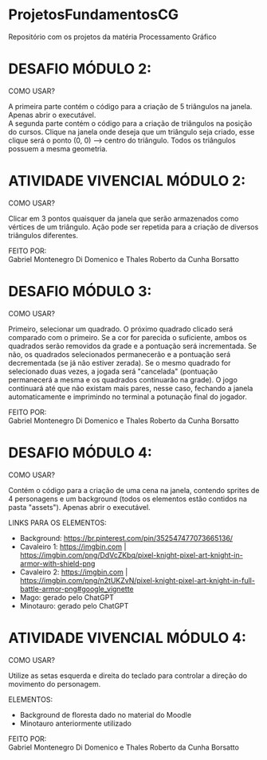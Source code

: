 # ProjetosFundamentosCG
Repositório com os projetos da matéria Processamento Gráfico

# DESAFIO MÓDULO 2:  
COMO USAR?

A primeira parte contém o código para a criação de 5 triângulos na janela. Apenas abrir o executável.  
A segunda parte contém o código para a criação de triângulos na posição do cursos. Clique na janela onde deseja que um triângulo seja criado, esse clique será o ponto (0, 0) ⟶ centro do triângulo. Todos os triângulos possuem a mesma geometria.

# ATIVIDADE VIVENCIAL MÓDULO 2:  
COMO USAR?

Clicar em 3 pontos quaisquer da janela que serão armazenados como vértices de um triângulo. Ação pode ser repetida para a criação de diversos triângulos diferentes.

FEITO POR:  
Gabriel Montenegro Di Domenico e Thales Roberto da Cunha Borsatto

# DESAFIO MÓDULO 3:  
COMO USAR?

Primeiro, selecionar um quadrado. O próximo quadrado clicado será comparado com o primeiro. Se a cor for parecida o suficiente, ambos os quadrados serão removidos da grade e a pontuação será incrementada. Se não, os quadrados selecionados permanecerão e a pontuação será decrementada (se já não estiver zerada). Se o mesmo quadrado for selecionado duas vezes, a jogada será "cancelada" (pontuação permanecerá a mesma e os quadrados continuarão na grade). O jogo continuará até que não existam mais pares, nesse caso, fechando a janela automaticamente e imprimindo no terminal a potunação final do jogador.

FEITO POR:  
Gabriel Montenegro Di Domenico e Thales Roberto da Cunha Borsatto

# DESAFIO MÓDULO 4:  
COMO USAR?

Contém o código para a criação de uma cena na janela, contendo sprites de 4 personagens e um background (todos os elementos estão contidos na pasta "assets"). Apenas abrir o executável.

LINKS PARA OS ELEMENTOS:
- Background: https://br.pinterest.com/pin/352547477073665136/  
- Cavaleiro 1: https://imgbin.com | https://imgbin.com/png/DdVcZKbq/pixel-knight-pixel-art-knight-in-armor-with-shield-png  
- Cavaleiro 2: https://imgbin.com | https://imgbin.com/png/n2tUKZvN/pixel-knight-pixel-art-knight-in-full-battle-armor-png#google_vignette
- Mago: gerado pelo ChatGPT
- Minotauro: gerado pelo ChatGPT

# ATIVIDADE VIVENCIAL MÓDULO 4:  
COMO USAR?

Utilize as setas esquerda e direita do teclado para controlar a direção do movimento do personagem.

ELEMENTOS:  
- Background de floresta dado no material do Moodle
- Minotauro anteriormente utilizado

FEITO POR:  
Gabriel Montenegro Di Domenico e Thales Roberto da Cunha Borsatto
